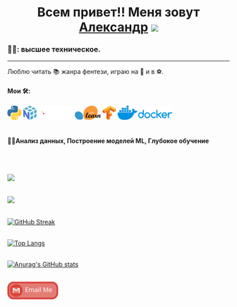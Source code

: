 <h1 align="center">Всем привет!! Меня зовут <a href="https://github.com/Alextsgnv" target="_blank">Александр</a> 
<img src="https://github.com/blackcater/blackcater/raw/main/images/Hi.gif" height="32"/></h1>
  
<h3 align="left">🧑‍🎓: высшее техническое.</h3>
<hr> 
<p>Люблю читать 📚 жанра фентези, играю на 🎸 и в ⚽️.</p>


<h4>Мои 🛠:</h4>
<div>
<img src="https://github.com/Alextsgnv/Alextsgnv/blob/main/images/python.svg" height="32"/> 
<img src="https://github.com/Alextsgnv/Alextsgnv/blob/main/images/numpy.svg" height="32"/>
<img src="https://github.com/Alextsgnv/Alextsgnv/blob/main/images/pandas.svg" height="32"/>
<img src="https://github.com/Alextsgnv/Alextsgnv/blob/main/images/scikit-learn.svg" height="32"/>
<img src="https://github.com/Alextsgnv/Alextsgnv/blob/main/images/tensorflow.svg" height="32"/>
<img src="https://github.com/Alextsgnv/Alextsgnv/blob/main/images/docker.svg" height="32"/> </div>
</br>

<h4>👨‍💻Анализ данных, Построение моделей ML, Глубокое обучение</h4>
</br>
</br>

![](https://github-profile-summary-cards.vercel.app/api/cards/stats?username=Alextsgnv&theme=dracula)
</br>
</br>

![](http://github-profile-summary-cards.vercel.app/api/cards/profile-details?username=alextsgnv&theme=dracula)
</br>
</br>

[![GitHub Streak](https://github-readme-streak-stats.herokuapp.com/?user=Alextsgnv&theme=dark)](https://git.io/streak-stats)
</br>
</br>

[![Top Langs](https://github-readme-stats.vercel.app/api/top-langs/?username=Alextsgnv&theme=dark&layout=compact)](https://github.com/anuraghazra/github-readme-stats)
</br>
</br>

[![Anurag's GitHub stats](https://github-readme-stats.vercel.app/api?username=Alextsgnv&theme=dark)](https://github.com/anuraghazra/github-readme-stats)
</br>
</br>

<a href="mailto:alextsgnv@gmail.com">
  <img src="https://github.com/Alextsgnv/Alextsgnv/blob/main/images/social-gmail.svg" height="40" style="max-width: 100%;">
</a>
</br>
</br>
